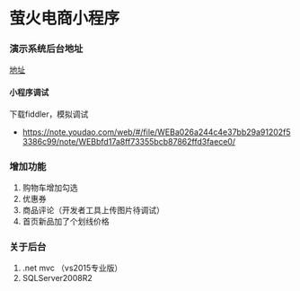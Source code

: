 # 萤火电商小程序

### 演示系统后台地址
[地址](http://39.105.5.52/)

#### 小程序调试
下载fiddler，模拟调试
- https://note.youdao.com/web/#/file/WEBa026a244c4e37bb29a91202f53386c99/note/WEBbfd17a8ff73355bcb87862ffd3faece0/

### 增加功能
1. 购物车增加勾选
2. 优惠券
3. 商品评论（开发者工具上传图片待调试）
4. 首页新品加了个划线价格

### 关于后台
1. .net mvc （vs2015专业版）
2. SQLServer2008R2